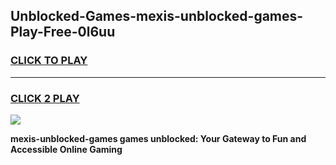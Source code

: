
## Unblocked-Games-mexis-unblocked-games-Play-Free-0l6uu
<h3>
<a href="https://premium76.site?title=mexis-unblocked-games&ref=09A">CLICK TO PLAY</a></h3>
<hr>

<h3>
<a href="https://premium76.site?title=mexis-unblocked-games&ref=09A">CLICK 2 PLAY</a>
  
</h3>

<a href="https://premium76.site?title=mexis-unblocked-games&ref=09A"><img src="https://clearcache.store/games.png"></a>


**mexis-unblocked-games games unblocked: Your Gateway to Fun and Accessible Online Gaming**
